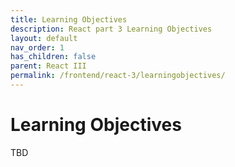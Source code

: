 ```yaml
---
title: Learning Objectives
description: React part 3 Learning Objectives
layout: default
nav_order: 1
has_children: false
parent: React III
permalink: /frontend/react-3/learningobjectives/
---
```


# Learning Objectives

TBD
